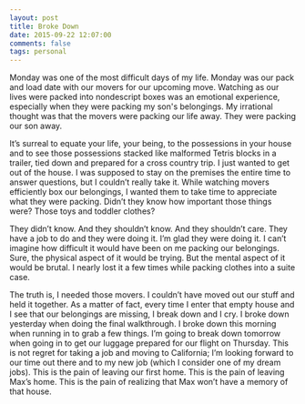 ```yaml
---
layout: post
title: Broke Down
date: 2015-09-22 12:07:00
comments: false
tags: personal
---
```


Monday was one of the most difficult days of my life. Monday was our pack and load date with our movers for our upcoming move. Watching as our lives were packed into nondescript boxes was an emotional experience, especially when they were packing my son's belongings. My irrational thought was that the movers were packing our life away. They were packing our son away.

It’s surreal to equate your life, your being, to the possessions in your house and to see those possessions stacked like malformed Tetris blocks in a trailer, tied down and prepared for a cross country trip. I just wanted to get out of the house. I was supposed to stay on the premises the entire time to answer questions, but I couldn’t really take it. While watching movers efficiently box our belongings, I wanted them to take time to appreciate what they were packing. Didn’t they know how important those things were? Those toys and toddler clothes? 

They didn’t know. And they shouldn’t know. And they shouldn’t care. They have a job to do and they were doing it. I’m glad they were doing it. I can’t imagine how difficult it would have been on me packing our belongings. Sure, the physical aspect of it would be trying. But the mental aspect of it would be brutal. I nearly lost it a few times while packing clothes into a suite case.

The truth is, I needed those movers. I couldn’t have moved out our stuff and held it together. As a matter of fact, every time I enter that empty house and I see that our belongings are missing, I break down and I cry. I broke down yesterday when doing the final walkthrough. I broke down this morning when running in to grab a few things. I’m going to break down tomorrow when going in to get our luggage prepared for our flight on Thursday. This is not regret for taking a job and moving to California; I’m looking forward to our time out there and to my new job (which I consider one of my dream jobs). This is the pain of leaving our first home. This is the pain of leaving Max’s home. This is the pain of realizing that Max won’t have a memory of that house.
